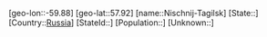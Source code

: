﻿---
location: [57.92,-59.88]
type: City
tags:
- geo/City


SpocWebEntityId: 32927
isDeleted: false
confidential: public

---
[geo-lon::-59.88]
[geo-lat::57.92]
[name::Nischnij-Tagilsk]
[State::]
[Country::[Russia](geo/Continent/Europe/Russia.md)]
[StateId::]
[Population::]
[Unknown::]

